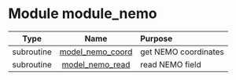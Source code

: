 # Module module_nemo

| Type | Name | Purpose |
| :--: | :--: | :---------- |
| subroutine | [model_nemo_coord](https://github.com/benjaminmenetrier/bump/tree/master/src/module_nemo.F90#L28) | get NEMO coordinates |
| subroutine | [model_nemo_read](https://github.com/benjaminmenetrier/bump/tree/master/src/module_nemo.F90#L136) | read NEMO field |
